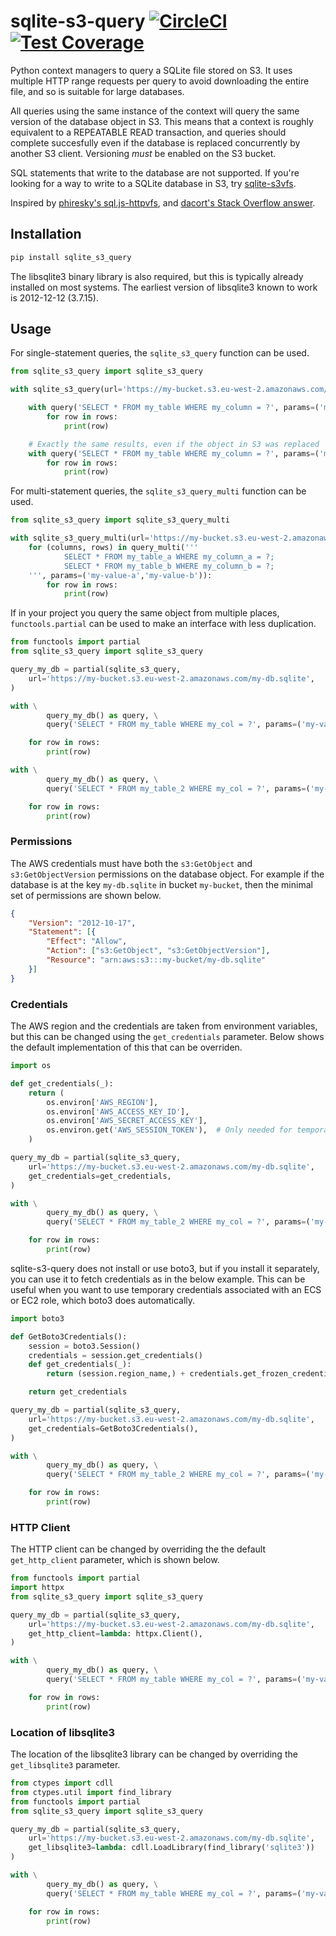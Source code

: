 # sqlite-s3-query [![CircleCI](https://circleci.com/gh/michalc/sqlite-s3-query.svg?style=shield)](https://circleci.com/gh/michalc/sqlite-s3-query) [![Test Coverage](https://api.codeclimate.com/v1/badges/8e6c25c35521d6b338fa/test_coverage)](https://codeclimate.com/github/michalc/sqlite-s3-query/test_coverage)


Python context managers to query a SQLite file stored on S3. It uses multiple HTTP range requests per query to avoid downloading the entire file, and so is suitable for large databases.

All queries using the same instance of the context will query the same version of the database object in S3. This means that a context is roughly equivalent to a REPEATABLE READ transaction, and queries should complete succesfully even if the database is replaced concurrently by another S3 client. Versioning _must_ be enabled on the S3 bucket.

SQL statements that write to the database are not supported. If you're looking for a way to write to a SQLite database in S3, try [sqlite-s3vfs](https://github.com/uktrade/sqlite-s3vfs).

Inspired by [phiresky's sql.js-httpvfs](https://github.com/phiresky/sql.js-httpvfs), and [dacort's Stack Overflow answer](https://stackoverflow.com/a/59434097/1319998).


## Installation

```bash
pip install sqlite_s3_query
```

The libsqlite3 binary library is also required, but this is typically already installed on most systems. The earliest version of libsqlite3 known to work is 2012-12-12 (3.7.15).


## Usage

For single-statement queries, the `sqlite_s3_query` function can be used.

```python
from sqlite_s3_query import sqlite_s3_query

with sqlite_s3_query(url='https://my-bucket.s3.eu-west-2.amazonaws.com/my-db.sqlite') as query:

    with query('SELECT * FROM my_table WHERE my_column = ?', params=('my-value',)) as (columns, rows):
        for row in rows:
            print(row)

    # Exactly the same results, even if the object in S3 was replaced
    with query('SELECT * FROM my_table WHERE my_column = ?', params=('my-value',)) as (columns, rows):
        for row in rows:
            print(row)
```

For multi-statement queries, the `sqlite_s3_query_multi` function can be used.

```python
from sqlite_s3_query import sqlite_s3_query_multi

with sqlite_s3_query_multi(url='https://my-bucket.s3.eu-west-2.amazonaws.com/my-db.sqlite') as query_multi:
    for (columns, rows) in query_multi('''
            SELECT * FROM my_table_a WHERE my_column_a = ?;
            SELECT * FROM my_table_b WHERE my_column_b = ?;
    ''', params=('my-value-a','my-value-b')):
        for row in rows:
            print(row)
```

If in your project you query the same object from multiple places, `functools.partial` can be used to make an interface with less duplication.

```python
from functools import partial
from sqlite_s3_query import sqlite_s3_query

query_my_db = partial(sqlite_s3_query,
    url='https://my-bucket.s3.eu-west-2.amazonaws.com/my-db.sqlite',
)

with \
        query_my_db() as query, \
        query('SELECT * FROM my_table WHERE my_col = ?', params=('my-value',)) as (columns, rows):

    for row in rows:
        print(row)

with \
        query_my_db() as query, \
        query('SELECT * FROM my_table_2 WHERE my_col = ?', params=('my-value',)) as (columns, rows):

    for row in rows:
        print(row)
```

### Permissions

The AWS credentials must have both the `s3:GetObject` and `s3:GetObjectVersion` permissions on the database object. For example if the database is at the key `my-db.sqlite` in bucket `my-bucket`, then the minimal set of permissions are shown below.

```json
{
    "Version": "2012-10-17",
    "Statement": [{
        "Effect": "Allow",
        "Action": ["s3:GetObject", "s3:GetObjectVersion"],
        "Resource": "arn:aws:s3:::my-bucket/my-db.sqlite"
    }]
}
```

### Credentials

The AWS region and the credentials are taken from environment variables, but this can be changed using the `get_credentials` parameter. Below shows the default implementation of this that can be overriden.

```python
import os

def get_credentials(_):
    return (
        os.environ['AWS_REGION'],
        os.environ['AWS_ACCESS_KEY_ID'],
        os.environ['AWS_SECRET_ACCESS_KEY'],
        os.environ.get('AWS_SESSION_TOKEN'),  # Only needed for temporary credentials
    )

query_my_db = partial(sqlite_s3_query,
    url='https://my-bucket.s3.eu-west-2.amazonaws.com/my-db.sqlite',
    get_credentials=get_credentials,
)

with \
        query_my_db() as query, \
        query('SELECT * FROM my_table_2 WHERE my_col = ?', params=('my-value',)) as (columns, rows):

    for row in rows:
        print(row)
```

sqlite-s3-query does not install or use boto3, but if you install it separately, you can use it to fetch credentials as in the below example. This can be useful when you want to use temporary credentials associated with an ECS or EC2 role, which boto3 does automatically.

```python
import boto3

def GetBoto3Credentials():
    session = boto3.Session()
    credentials = session.get_credentials()
    def get_credentials(_):
        return (session.region_name,) + credentials.get_frozen_credentials()

    return get_credentials

query_my_db = partial(sqlite_s3_query,
    url='https://my-bucket.s3.eu-west-2.amazonaws.com/my-db.sqlite',
    get_credentials=GetBoto3Credentials(),
)

with \
        query_my_db() as query, \
        query('SELECT * FROM my_table_2 WHERE my_col = ?', params=('my-value',)) as (columns, rows):

    for row in rows:
        print(row)
```

### HTTP Client

The HTTP client can be changed by overriding the the default `get_http_client` parameter, which is shown below.

```python
from functools import partial
import httpx
from sqlite_s3_query import sqlite_s3_query

query_my_db = partial(sqlite_s3_query,
    url='https://my-bucket.s3.eu-west-2.amazonaws.com/my-db.sqlite',
    get_http_client=lambda: httpx.Client(),
)

with \
        query_my_db() as query, \
        query('SELECT * FROM my_table WHERE my_col = ?', params=('my-value',)) as (columns, rows):

    for row in rows:
        print(row)
```

### Location of libsqlite3

The location of the libsqlite3 library can be changed by overriding the `get_libsqlite3` parameter.

```python
from ctypes import cdll
from ctypes.util import find_library
from functools import partial
from sqlite_s3_query import sqlite_s3_query

query_my_db = partial(sqlite_s3_query,
    url='https://my-bucket.s3.eu-west-2.amazonaws.com/my-db.sqlite',
    get_libsqlite3=lambda: cdll.LoadLibrary(find_library('sqlite3'))
)

with \
        query_my_db() as query, \
        query('SELECT * FROM my_table WHERE my_col = ?', params=('my-value',)) as (columns, rows):

    for row in rows:
        print(row)
```
